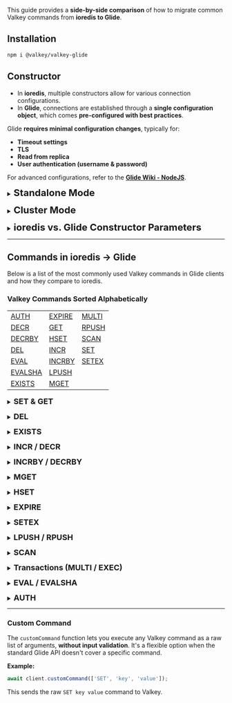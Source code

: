 This guide provides a **side-by-side comparison** of how to migrate common Valkey commands from **ioredis to Glide**.

## Installation

```bash
npm i @valkey/valkey-glide
```

## Constructor

- In **ioredis**, multiple constructors allow for various connection configurations.  
- In **Glide**, connections are established through a **single configuration object**, which comes **pre-configured with best practices**.

Glide **requires minimal configuration changes**, typically for:  
- **Timeout settings**  
- **TLS**  
- **Read from replica**  
- **User authentication (username & password)**  

For advanced configurations, refer to the **[Glide Wiki - NodeJS](https://github.com/valkey-io/valkey-glide/wiki/NodeJS-Wrapper)**.


<a id="standalone"></a>
<details>
<summary><b style="font-size:22px;">Standalone Mode</b></summary>

**ioredis**
```js
const Redis = require("ioredis");

const redis = new Redis();
```

**Glide**
```js
import { GlideClient } from '@valkey/valkey-glide';

const addresses = [
        { host: "localhost", port: 6379 },
    ]; 

const client = await GlideClient.createClient({
    addresses: addresses
});
```

---

</details>

<a id="cluster"></a>
<details>
<summary><b style="font-size:22px;">Cluster Mode</b></summary>

**ioredis**  
```js
const Redis = require("ioredis");

const cluster = new Redis.Cluster([
  { host: "127.0.0.1", port: 6379 },
  { host: "127.0.0.1", port: 6380 },
]);
```

**Glide**  
```js
import { GlideClusterClient } from '@valkey/valkey-glide';

const addresses = [
    { host: "127.0.0.1", port: 6379 },
    { host: "127.0.0.1", port: 6380 },
  ];

const client = await GlideClusterClient.createClient({
  addresses: addresses
});
```

</details>

<a id="parameters"></a>
<details>
<summary><b style="font-size:22px;">ioredis vs. Glide Constructor Parameters</b></summary>

TODO: fix the table

The table below compares **ioredis constructors** with **Glide configuration parameters**:

| **ioredis Constructor** | **Equivalent Glide Configuration** |
|--------------------------|--------------------------------------|
| `port: number`           | `BaseClientConfiguration.addresses: { host: string; port?: number; }` |
| `host: string`           | `BaseClientConfiguration.addresses: { host: string; port?: number; }` |
| `path: string`           |  Not supported |
| `tls: {}`                | `BaseClientConfiguration.useTLS: true`|
| `options: RedisOptions`  | `options: GlideClientConfiguration` |

**Advanced configuration**

**Standalone Mode** uses `AdvancedGlideClientConfiguration` and **Cluster Mode** uses `AdvancedGlideClusterClientConfiguration`, 
but the usage is similar.

| **ioredis Constructor** | **Equivalent Glide Configuration** |
|----------------------|--------------------------------|
| `connectTimeout: 500` | `BaseClientConfiguration.advancedConfiguration = {connectionTimeout: 500,};`|


</details>

---

## Commands in ioredis → Glide

<a id="commands-table"></a>

Below is a list of the most commonly used Valkey commands in Glide clients and how they compare to ioredis.

### **Valkey Commands Sorted Alphabetically**

| | | | 
|-----------|----------|----------|
| [AUTH](#auth)            | [EXPIRE](#expire)        | [MULTI](#transaction)   |
| [DECR](#incr-decr)       | [GET](#set-get)          | [RPUSH](#lpush-rpush)   |
| [DECRBY](#incrby-decrby) | [HSET](#hset)            | [SCAN](#scan)           |
| [DEL](#del)              | [INCR](#incr-decr)       | [SET](#set-get)         |
| [EVAL](#eval)            | [INCRBY](#incrby-decrby) | [SETEX](#setex)         |
| [EVALSHA](#eval)         | [LPUSH](#lpush-rpush)    |                         |
| [EXISTS](#exists)        | [MGET](#mget)            |                         |


<a id="set-get"></a>
<details>
<summary><b style="font-size:18px;">SET & GET</b></summary>

- **Both** ioredis and Glide support this in the same way.

**ioredis**
```js
await redis.set('key', 'value');
const val = await redis.get('key'); // "value"
```

**Glide**
```js
await client.set('key', 'value');
const val = await client.get('key'); // "value"
```
</details>

<a id="del"></a>
<details>
<summary><b style="font-size:18px;">DEL</b></summary>

The `DEL` command removes one or more keys from Valkey.

- In **ioredis**, `del()` takes multiple arguments.
- In **Glide**, `del()` expects an array.

**ioredis**
```js
await redis.del('key1', 'key2'); // 2
```

**Glide**
```js
await client.del(['key1', 'key2']); // 2
```
</details>

<a id="exists"></a>
<details>
<summary><b style="font-size:18px;">EXISTS</b></summary>

The `EXISTS` command checks if a key exists in Valkey.

- In **ioredis**, accepts one or more arguments.
- In **Glide**, expects an array of keys.
- **Both** return the number of keys that exist.

**ioredis**
```js
await redis.exists('existKey', 'nonExistKey'); // 1
```

**Glide**
```js
await client.exists(['existKey', 'nonExistKey']); // 1
```
</details>

<a id="incr-decr"></a>
<details>
<summary><b style="font-size:18px;">INCR / DECR</b></summary>

The `INCR` command **increments** the value of a key by **1**, while `DECR` **decrements** it by **1**.  

- **Both** clients support `incr` and `decr` identically.

**ioredis**
```js
await redis.incr('counter'); // counter = 1
await redis.decr('counter'); // counter = 0
```

**Glide**
```js
await client.incr('counter'); // counter = 1
await client.decr('counter'); // counter = 0
```
</details>

<a id="incrby-decrby"></a>
<details>
<summary><b style="font-size:18px;">INCRBY / DECRBY</b></summary>

The `INCRBY` command increases the **value of a key** by a specified amount, while `DECRBY` decreases it by a specified amount.  

- **Both** behave the same: apply an integer delta to a key.

**ioredis**
```js
await redis.incrby('counter', 5); // 5
await redis.decrby('counter', 2); // 3
```

**Glide**
```js
await client.incrBy('counter', 5); // 5
await client.decrBy('counter', 2); // 3
```
</details>

<a id="mget"></a>
<details>
<summary><b style="font-size:18px;">MGET</b></summary>

The `MGET` command retrieves the values of multiple keys from Valkey.  
todo
Note:
          In cluster mode, if keys in `keys` map to different hash slots,
          the command will be split across these slots and executed separately for each.
          This means the command is atomic only at the slot level. If one or more slot-specific
          requests fail, the entire call will return the first encountered error, even
          though some requests may have succeeded while others did not.
          If this behavior impacts your application logic, consider splitting the
          request into sub-requests per slot to ensure atomicity.

- In **ioredis**, `mget()` accepts multiple string arguments.
- In **Glide**, pass an array of strings.

**ioredis**
```js
const values = await redis.mget('key1', 'key2'); // ['value1', 'value2']
```

**Glide**
```js
const values = await client.mget(['key1', 'key2']); // ['value1', value2']
```
</details>

<a id="hset"></a>
<details>
<summary><b style="font-size:18px;">HSET</b></summary>

The `HSET` command sets multiple field-value pairs in a hash.  

- In **ioredis**, fields and values are passed inline.
- In **Glide**, use a key-value object.

**ioredis**
```js
await redis.hset('hash', 'key1', '1', 'key2', '2'); // 2
```

**Glide**
```js
await client.hset('hash', { key1: '1', key2: '2' }); // 2
```
</details>

<a id="expire"></a>
<details>
<summary><b style="font-size:18px;">EXPIRE</b></summary>

The `EXPIRE` command sets a time-to-live (TTL) for a key.

- **Both** clients support TTL expiration using `expire`.
- In **ioredis**, it returns a number 1 if successful or 0 if otherwise.
- In **Glide**, it returns a boolean indicating success.

**ioredis**
```js
await redis.expire('key', 10); // 1
```

**Glide**
```js
await client.expire('key', 10); // true
```
</details>

<a id="setex"></a>
<details>
<summary><b style="font-size:18px;">SETEX</b></summary>

The `SETEX` command sets a key with an expiration time.  

- In **ioredis**, `setex` is a dedicated function.
- In **Glide**, TTL is passed as an option to `set`.

**ioredis**
```js
await redis.setex('key', 5, 'value'); // OK
```

**Glide**
```js
import { TimeUnit } from "@valkey/valkey-glide";

await client.set('key', 'value', {expiry: {type: TimeUnit.Seconds, count: 5 }}); // OK
```
</details>

<a id="lpush-rpush"></a>
<details>
<summary><b style="font-size:18px;">LPUSH / RPUSH</b></summary>

`LPUSH` adds to the start of a Valkey list, `RPUSH` to the end.

- **ioredis**: accepts multiple values, returns new list length.  
- **Glide**: values must be in an array, also returns new length.

**ioredis**
```js
let lengthOfList = await redis.lpush('list', 'a', 'b', "c");    // lengthOfList = 3
lengthOfList = await redis.rpush('list', 'd', 'e');             // lengthOfList = 5
```

**Glide**
```js
let lengthOfList = await client.lpush("list", ["a", "b", "c"]); // lengthOfList = 3
lengthOfList = await client.rpush("list", ["d", "e"]);          // lengthOfList = 5
```
</details>

<a id="scan"></a>
<details>
<summary><b style="font-size:18px;">SCAN</b></summary>

- **ioredis** ioredis uses different constructors while **Glide** uses a single `scan` method with `options`. 
- **Glide** supports **cluster mode scanning** to scan the entire cluster. [For more](https://github.com/valkey-io/valkey-glide/wiki/General-Concepts#cluster-scan).

**ioredis**
```js
let cursor = '0';
let result;
do {
    result = await client.scan(cursor);
    cursor = result[0];

    const keys = result[1];
    if (keys.length > 0) {
        console.log('SCAN iteration: ' + keys.join(', '));
    }
} while (cursor !== '0');
```

**Glide**
```js
let cursor = '0';
let result;
do {
    result = await client.scan(cursor);
    cursor = result[0].toString();

    const keys = result[1];
    if (keys.length > 0) {
        console.log('SCAN iteration: ' + keys.join(', '));
    }
} while (cursor !== '0');

```
</details>

<a id="transaction"></a>
<details>
<summary><b style="font-size:18px;">Transactions (MULTI / EXEC)</b></summary>

The `MULTI` command starts a Valkey transaction.  
The `EXEC` command executes all queued commands in the transaction.

- In **ioredis**, transactions are started using `redis.multi()`. `exec` returns `[[error, result], ...]`
- In **Glide**, transactions are represented as a `Transaction` object. `exec` returns `[result1, result2, ...]`

**ioredis**
```js
const transaction = redis.multi()
        .set("key", "value")
        .get("key");
const result = await transaction.exec(); // 
console.log(result); // Output: [ [ null, 'OK' ], [ null, 'value' ] ]
```

**Glide**
```js
import { Transaction } from "@valkey/valkey-glide";
const transaction = new Transaction()
            .set("key", "value")
            .get("key");
const result = await client.exec(transaction);
console.log(result); // Output: ['OK', 'value']
```

</details>

<a id="eval"></a>
<details>
<summary><b style="font-size:18px;">EVAL / EVALSHA</b></summary>

The `EVAL` and `EVALSHA` commands execute Lua scripts in Valkey.

- In **ioredis**, Lua scripts are executed using `eval()` or `evalsha()`.
- In **Glide**, Lua scripts are executed via `invokeScript()` using a `Script` object.  
The `Script` class wraps the Lua script.

**Jedis**
```js
// EVAL
const luaScript = `return { KEYS[1], ARGV[1] }`;
const scriptOptions = {
    keys: ["foo"],
    args: ["bar"],
};

const result = await redis.eval(luaScript, 1, ...scriptOptions.keys, ...scriptOptions.args);
console.log(result); // Output: ['foo', 'bar']
```

**Glide**
```js
import { Script } from "@valkey/valkey-glide";

const luaScript = new Script("return { KEYS[1], ARGV[1] }");
const scriptOptions = {
    keys: ["foo"],
    args: ["bar"],
};

const result = await client.invokeScript(luaScript, scriptOptions);
console.log(result); // Output: ['foo', 'bar']
```

</details>

<a id="auth"></a>
<details>
<summary><b style="font-size:18px;">AUTH</b></summary>

The `AUTH` command is used to authenticate a Valkey connection with a password.

- In **ioredis**, `auth()` is a direct method call.
- In **Glide**, use `updateConnectionPassword`.

**ioredis**
```js
await redis.auth('mypass'); // OK
```

**Glide**
```js
await client.updateConnectionPassword('mypass'); // OK
```
</details>

---

### Custom Command

The `customCommand` function lets you execute any Valkey command as a raw list of arguments, 
**without input validation**. 
It's a flexible option when the standard Glide API doesn't cover a specific command.

**Example:**

```js
await client.customCommand(['SET', 'key', 'value']);
```

This sends the raw `SET key value` command to Valkey.
